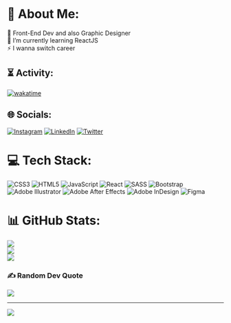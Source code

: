# 💫 About Me:
🔭 Front-End Dev and also Graphic Designer<br>🌱 I’m currently learning ReactJS<br>⚡ I wanna switch career<br>

## ⏳ Activity:
[![wakatime](https://wakatime.com/badge/user/123f8b95-560d-4424-9cdb-be7a5fbcdcab.svg)](https://wakatime.com/@123f8b95-560d-4424-9cdb-be7a5fbcdcab)

## 🌐 Socials:
[![Instagram](https://img.shields.io/badge/Instagram-%23E4405F.svg?logo=Instagram&logoColor=white)](https://instagram.com/iqbaalna) [![LinkedIn](https://img.shields.io/badge/LinkedIn-%230077B5.svg?logo=linkedin&logoColor=white)](https://linkedin.com/in/muhammad-iqbal-maulana-82a916214/) [![Twitter](https://img.shields.io/badge/Twitter-%231DA1F2.svg?logo=Twitter&logoColor=white)](https://twitter.com/iqbalna_) 

# 💻 Tech Stack:
![CSS3](https://img.shields.io/badge/css3-%231572B6.svg?style=for-the-badge&logo=css3&logoColor=white) ![HTML5](https://img.shields.io/badge/html5-%23E34F26.svg?style=for-the-badge&logo=html5&logoColor=white) ![JavaScript](https://img.shields.io/badge/javascript-%23323330.svg?style=for-the-badge&logo=javascript&logoColor=%23F7DF1E) ![React](https://img.shields.io/badge/react-%2320232a.svg?style=for-the-badge&logo=react&logoColor=%2361DAFB) ![SASS](https://img.shields.io/badge/SASS-hotpink.svg?style=for-the-badge&logo=SASS&logoColor=white) ![Bootstrap](https://img.shields.io/badge/bootstrap-%23563D7C.svg?style=for-the-badge&logo=bootstrap&logoColor=white) ![Adobe Illustrator](https://img.shields.io/badge/adobeillustrator-%23FF9A00.svg?style=for-the-badge&logo=adobeillustrator&logoColor=white) ![Adobe After Effects](https://img.shields.io/badge/Adobe%20After%20Effects-9999FF.svg?style=for-the-badge&logo=Adobe%20After%20Effects&logoColor=white) ![Adobe InDesign](https://img.shields.io/badge/Adobe%20InDesign-49021F?style=for-the-badge&logo=adobeindesign&logoColor=white) 	![Figma](https://img.shields.io/badge/figma-%23F24E1E.svg?style=for-the-badge&logo=figma&logoColor=white)
# 📊 GitHub Stats:
![](https://github-readme-stats.vercel.app/api?username=iqbaalma&theme=react&hide_border=false&include_all_commits=true&count_private=true)<br/>
![](https://github-readme-streak-stats.herokuapp.com/?user=iqbaalma&theme=react&hide_border=false)<br/>
![](https://github-readme-stats.vercel.app/api/top-langs/?username=iqbaalma&theme=react&hide_border=false&include_all_commits=true&count_private=true&layout=compact)

### ✍️ Random Dev Quote
![](https://quotes-github-readme.vercel.app/api?type=vetical&theme=tokyonight)

---
[![](https://visitcount.itsvg.in/api?id=iqbaalma&icon=5&color=0)](https://visitcount.itsvg.in)

<!-- Proudly created with GPRM ( https://gprm.itsvg.in ) -->
